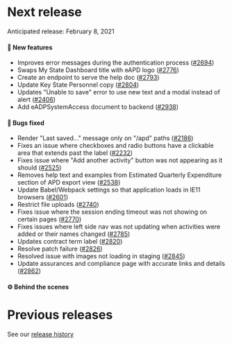 # Next release

Anticipated release: February 8, 2021

#### 🚀 New features

- Improves error messages during the authentication process ([#2694])
- Swaps My State Dashboard title with eAPD logo ([#2776])
- Create an endpoint to serve the help doc ([#2793])
- Update Key State Personnel copy ([#2804])
- Updates "Unable to save" error to use new text and a modal instead of alert ([#2406])
- Add eADPSystemAccess document to backend ([#2938])

#### 🐛 Bugs fixed

- Render "Last saved..." message only on "/apd" paths ([#2186])
- Fixes an issue where checkboxes and radio buttons have a clickable area that extends past the label ([#2232])
- Fixes issue where "Add another activity" button was not appearing as it should ([#2525])
- Removes help text and examples from Estimated Quarterly Expenditure section of APD export view ([#2538])
- Update Babel/Webpack settings so that application loads in IE11 browsers ([#2601])
- Restrict file uploads ([#2740])
- Fixes issue where the session ending timeout was not showing on certain pages ([#2770])
- Fixes issues where left side nav was not updating when activities were added or their names changed ([#2785])
- Updates contract term label ([#2820])
- Resolve patch failure ([#2826])
- Resolved issue with images not loading in staging ([#2845])
- Update assurances and compliance page with accurate links and details ([#2862])

#### ⚙️ Behind the scenes

# Previous releases

See our [release history](https://github.com/CMSgov/eAPD/releases)

[#2186]: https://github.com/CMSgov/eAPD/issues/2186
[#2232]: https://github.com/CMSgov/eAPD/issues/2232
[#2406]: https://github.com/CMSgov/eAPD/issues/2406
[#2525]: https://github.com/CMSgov/eAPD/issues/2525
[#2538]: https://github.com/CMSgov/eAPD/issues/2538
[#2601]: https://github.com/CMSgov/eAPD/issues/2601
[#2694]: https://github.com/CMSgov/eAPD/issues/2694
[#2740]: https://github.com/CMSgov/eAPD/issues/2740
[#2770]: https://github.com/CMSgov/eAPD/issues/2770
[#2776]: https://github.com/CMSgov/eAPD/issues/2776
[#2785]: https://github.com/CMSgov/eAPD/issues/2785
[#2793]: https://github.com/CMSgov/eAPD/issues/2793
[#2538]: https://github.com/CMSgov/eAPD/issues/2538
[#2601]: https://github.com/CMSgov/eAPD/issues/2601
[#2804]: https://github.com/CMSgov/eAPD/issues/2804
[#2820]: https://github.com/CMSgov/eAPD/issues/2820
[#2826]: https://github.com/CMSgov/eAPD/issues/2826
[#2845]: https://github.com/CMSgov/eAPD/issues/2845
[#2862]: https://github.com/CMSgov/eAPD/issues/2862
[#2938]: https://github.com/CMSgov/eAPD/issues/2938
